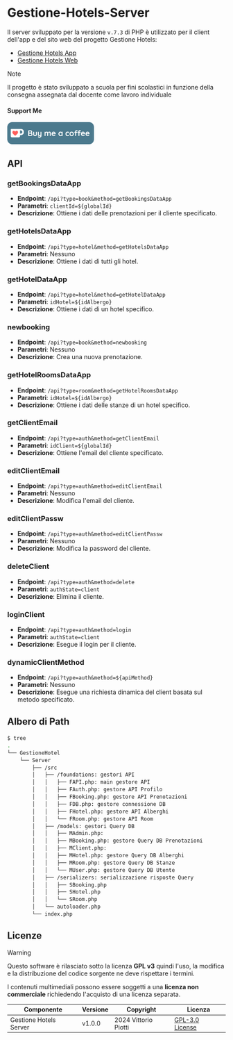 # Gestione-Hotels-Server



Il server sviluppato per la versione `v.7.3` di PHP  è utilizzato per il client dell'app e del sito web del progetto Gestione Hotels:

 - [Gestione Hotels App](https://github.com/vittorioPiotti/Gestione-Hotels-App)
 - [Gestione Hotels Web](https://github.com/vittorioPiotti/Gestione-Hotels-Web)

> [!NOTE]
> Il progetto è stato sviluppato a scuola per fini scolastici in funzione della consegna assegnata dal docente come lavoro individuale


#### Support Me

[<img width="200" src="https://github.com/vittorioPiotti/vittorioPiotti/blob/main/immagini/support.png"/>](https://ko-fi.com/vittoriopiotti)


## API

### getBookingsDataApp
- **Endpoint**: `/api?type=book&method=getBookingsDataApp`
- **Parametri**: `clientId=${globalId}`
- **Descrizione**: Ottiene i dati delle prenotazioni per il cliente specificato.

### getHotelsDataApp
- **Endpoint**: `/api?type=hotel&method=getHotelsDataApp`
- **Parametri**: Nessuno
- **Descrizione**: Ottiene i dati di tutti gli hotel.

### getHotelDataApp
- **Endpoint**: `/api?type=hotel&method=getHotelDataApp`
- **Parametri**: `idHotel=${idAlbergo}`
- **Descrizione**: Ottiene i dati di un hotel specifico.

### newbooking
- **Endpoint**: `/api?type=book&method=newbooking`
- **Parametri**: Nessuno
- **Descrizione**: Crea una nuova prenotazione.

### getHotelRoomsDataApp
- **Endpoint**: `/api?type=room&method=getHotelRoomsDataApp`
- **Parametri**: `idHotel=${idAlbergo}`
- **Descrizione**: Ottiene i dati delle stanze di un hotel specifico.

### getClientEmail
- **Endpoint**: `/api?type=auth&method=getClientEmail`
- **Parametri**: `idClient=${globalId}`
- **Descrizione**: Ottiene l'email del cliente specificato.

### editClientEmail
- **Endpoint**: `/api?type=auth&method=editClientEmail`
- **Parametri**: Nessuno
- **Descrizione**: Modifica l'email del cliente.

### editClientPassw
- **Endpoint**: `/api?type=auth&method=editClientPassw`
- **Parametri**: Nessuno
- **Descrizione**: Modifica la password del cliente.

### deleteClient
- **Endpoint**: `/api?type=auth&method=delete`
- **Parametri**: `authState=client`
- **Descrizione**: Elimina il cliente.

### loginClient
- **Endpoint**: `/api?type=auth&method=login`
- **Parametri**: `authState=client`
- **Descrizione**: Esegue il login per il cliente.

### dynamicClientMethod
- **Endpoint**: `/api?type=auth&method=${apiMethod}`
- **Parametri**: Nessuno
- **Descrizione**: Esegue una richiesta dinamica del client basata sul metodo specificato.


## Albero di Path 

```bash
$ tree
.
└── GestioneHotel
    └── Server
    	├── /src
    	│   ├── /foundations: gestori API
    	│   │   ├── FAPI.php: main gestore API
    	│   │   ├── FAuth.php: gestore API Profilo
    	│   │   ├── FBooking.php: gestore API Prenotazioni
    	│   │   ├── FDB.php: gestore connessione DB
    	│   │   ├── FHotel.php: gestore API Alberghi
    	│   │   └── FRoom.php: gestore API Room
    	│   ├── /models: gestori Query DB
    	│   │   ├── MAdmin.php: 
    	│   │   ├── MBooking.php: gestore Query DB Prenotazioni
    	│   │   ├── MClient.php: 
    	│   │   ├── MHotel.php: gestore Query DB Alberghi
    	│   │   ├── MRoom.php: gestore Query DB Stanze
    	│   │   └── MUser.php: gestore Query DB Utente
    	│   ├── /serializers: serializzazione risposte Query
    	│   │   ├── SBooking.php
    	│   │   ├── SHotel.php
    	│   │   └── SRoom.php
    	│   └── autoloader.php
    	└── index.php

```


## Licenze

> [!WARNING]
> Questo software è rilasciato sotto la licenza **GPL v3** quindi l'uso, la modifica e la distribuzione del codice sorgente ne deve rispettare i termini.
> 
> I contenuti multimediali possono essere soggetti a una **licenza non commerciale** richiedendo l'acquisto di una licenza separata.


| Componente         | Versione  | Copyright                         | Licenza                                                       |
|--------------------|-----------|-----------------------------------|---------------------------------------------------------------|
| Gestione Hotels Server | v1.0.0    | 2024 Vittorio Piotti              | [GPL-3.0 License](https://github.com/vittorioPiotti/Gestione-Hotels-Server/blob/main/LICENSE.md) |
